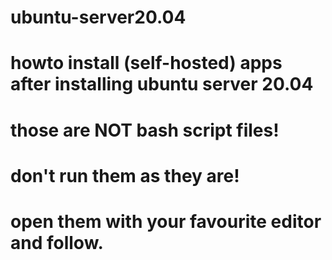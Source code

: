 # ubuntu-server20.04
# howto install (self-hosted) apps after installing ubuntu server 20.04
# those are NOT bash script files!
# don't run them as they are!
# open them with your favourite editor and follow.